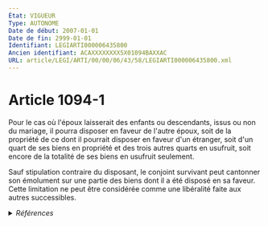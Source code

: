 ```yaml
---
État: VIGUEUR
Type: AUTONOME
Date de début: 2007-01-01
Date de fin: 2999-01-01
Identifiant: LEGIARTI000006435800
Ancien identifiant: ACAXXXXXXXX5X01094BAXXAC
URL: article/LEGI/ARTI/00/00/06/43/58/LEGIARTI000006435800.xml
---
```


<h1>Article 1094-1</h1>

Pour le cas où l'époux laisserait des enfants ou descendants, issus ou non du
mariage, il pourra disposer en faveur de l'autre époux, soit de la propriété de
ce dont il pourrait disposer en faveur d'un étranger, soit d'un quart de ses
biens en propriété et des trois autres quarts en usufruit, soit encore de la
totalité de ses biens en usufruit seulement.<br />

Sauf stipulation contraire du disposant, le conjoint survivant peut cantonner
son émolument sur une partie des biens dont il a été disposé en sa faveur. Cette
limitation ne peut être considérée comme une libéralité faite aux autres
successibles.


<details>
  <summary><em>Références</em></summary>

  <h2>Articles faisant référence à l'article</h2>
  
  <ul>
    <li>
      <a href="https://legal.tricoteuses.fr//redirection/LEGIARTI000006284843?vers=git&vers=legifrance">LOI n° 2006-728 du 23 juin 2006 portant réforme des successions et des libéralités - article 9 ENTIEREMENT_MODIF</a> MODIFICATION cible
    </li>
    <li>
      <a href="https://legal.tricoteuses.fr//redirection/LEGIARTI000006284859?vers=git&vers=legifrance">LOI n° 2006-728 du 23 juin 2006 portant réforme des successions et des libéralités - article 25 ENTIEREMENT_MODIF</a> MODIFICATION cible
    </li>
  </ul>
  
  <h2>Références faites par l'article</h2>
  
  <ul>
    <li>
      2006-06-23 MODIFICATION source <a href="https://legal.tricoteuses.fr//redirection/LEGIARTI000006284859?vers=git&vers=legifrance">LOI n° 2006-728 du 23 juin 2006 portant réforme des successions et des libéralités - article 25 ENTIEREMENT_MODIF</a>
    </li>
    <li>
      2006-06-23 MODIFICATION source <a href="https://legal.tricoteuses.fr//redirection/LEGIARTI000006284843?vers=git&vers=legifrance">LOI n° 2006-728 du 23 juin 2006 portant réforme des successions et des libéralités - article 9 ENTIEREMENT_MODIF</a>
    </li>
    <li>
      2999-01-01 CITATION cible <a href="https://legal.tricoteuses.fr//redirection/LEGIARTI000006435827?vers=git&vers=legifrance">Code civil - article 1097 AUTONOME ABROGE, en vigueur du 1972-08-01 au 2001-12-04</a>
    </li>
    <li>
      2999-01-01 CITATION cible <a href="https://legal.tricoteuses.fr//redirection/LEGIARTI000006435467?vers=git&vers=legifrance">Code civil - article 1098 AUTONOME VIGUEUR, en vigueur depuis le 2007-01-01</a>
    </li>
    <li>
      2999-01-01 CITATION cible <a href="https://legal.tricoteuses.fr//redirection/LEGIARTI000044073157?vers=git&vers=legifrance">Code civil - article 1527 AUTONOME VIGUEUR, en vigueur depuis le 2022-01-01</a>
    </li>
    <li>
      2999-01-01 CITATION cible <a href="https://legal.tricoteuses.fr//redirection/LEGIARTI000006431280?vers=git&vers=legifrance">Code civil - article 758-6 AUTONOME VIGUEUR, en vigueur depuis le 2007-01-01</a>
    </li>
    <li>
      2999-01-01 CITATION cible <a href="https://legal.tricoteuses.fr//redirection/LEGIARTI000006305439?vers=git&vers=legifrance">Code général des impôts - article 788 bis AUTONOME VIGUEUR, en vigueur depuis le 2007-01-01</a>
    </li>
    <li>
      2999-01-01 CITATION cible <a href="https://legal.tricoteuses.fr//redirection/LEGIARTI000006310891?vers=git&vers=legifrance">Code général des impôts - article 885 G AUTONOME ABROGE, en vigueur du 2003-12-31 au 2018-01-01</a>
    </li>
    <li>
      2999-01-01 CITATION cible <a href="https://legal.tricoteuses.fr//redirection/LEGIARTI000036385009?vers=git&vers=legifrance">Code général des impôts - article 968 AUTONOME VIGUEUR, en vigueur depuis le 2018-01-01</a>
    </li>
  </ul>
</details>
